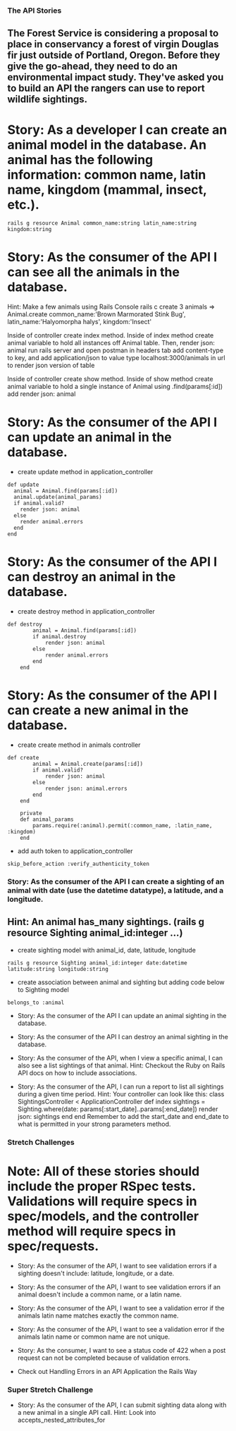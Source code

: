 ### The API Stories

## The Forest Service is considering a proposal to place in conservancy a forest of virgin Douglas fir just outside of Portland, Oregon. Before they give the go-ahead, they need to do an environmental impact study. They've asked you to build an API the rangers can use to report wildlife sightings.

# Story: As a developer I can create an animal model in the database. An animal has the following information: common name, latin name, kingdom (mammal, insect, etc.).
```
rails g resource Animal common_name:string latin_name:string kingdom:string
```

# Story: As the consumer of the API I can see all the animals in the database.
Hint: Make a few animals using Rails Console
rails c
create 3 animals
=> Animal.create common_name:'Brown Marmorated Stink Bug', latin_name:'Halyomorpha halys', kingdom:'Insect'

Inside of controller create index method. Inside of index method create animal variable to hold all instances off Animal table. Then, render json: animal
run rails server and open postman 
in headers tab add content-type to key, and add application/json to value
type localhost:3000/animals in url to render json version of table

Inside of controller create show method. Inside of show method create animal variable to hold a single instance of Animal using .find(params[:id])
add render json: animal

# Story: As the consumer of the API I can update an animal in the database.
- create update method in application_controller
```
def update
  animal = Animal.find(params[:id])
  animal.update(animal_params)
  if animal.valid?
    render json: animal
  else   
    render animal.errors
  end
end
```

# Story: As the consumer of the API I can destroy an animal in the database.
- create destroy method in application_controller
```
def destroy
        animal = Animal.find(params[:id])
        if animal.destroy
            render json: animal
        else
            render animal.errors
        end
    end
```

# Story: As the consumer of the API I can create a new animal in the database.
- create create method in animals controller
```
def create
        animal = Animal.create(params[:id])
        if animal.valid?
            render json: animal
        else
            render json: animal.errors
        end
    end

    private
    def animal_params
        params.require(:animal).permit(:common_name, :latin_name, :kingdom)
    end
```
- add auth token to application_controller 
```
skip_before_action :verify_authenticity_token

```

### Story: As the consumer of the API I can create a sighting of an animal with date (use the datetime datatype), a latitude, and a longitude.
## Hint: An animal has_many sightings. (rails g resource Sighting animal_id:integer ...)
- create sighting model with animal_id, date, latitude, longitude
```
rails g resource Sighting animal_id:integer date:datetime latitude:string longitude:string
```
- create association between animal and sighting but adding code below to Sighting model
```
belongs_to :animal
```
* Story: As the consumer of the API I can update an animal sighting in the database.

* Story: As the consumer of the API I can destroy an animal sighting in the database.

* Story: As the consumer of the API, when I view a specific animal, I can also see a list sightings of that animal.
Hint: Checkout the Ruby on Rails API docs on how to include associations.

* Story: As the consumer of the API, I can run a report to list all sightings during a given time period.
Hint: Your controller can look like this:
class SightingsController < ApplicationController
  def index
    sightings = Sighting.where(date: params[:start_date]..params[:end_date])
    render json: sightings
  end
end
Remember to add the start_date and end_date to what is permitted in your strong parameters method.

### Stretch Challenges

# Note: All of these stories should include the proper RSpec tests. Validations will require specs in spec/models, and the controller method will require specs in spec/requests.

* Story: As the consumer of the API, I want to see validation errors if a sighting doesn't include: latitude, longitude, or a date.

* Story: As the consumer of the API, I want to see validation errors if an animal doesn't include a common name, or a latin name.

* Story: As the consumer of the API, I want to see a validation error if the animals latin name matches exactly the common name.

* Story: As the consumer of the API, I want to see a validation error if the animals latin name or common name are not unique.

* Story: As the consumer, I want to see a status code of 422 when a post request can not be completed because of validation errors.
- Check out Handling Errors in an API Application the Rails Way

### Super Stretch Challenge

* Story: As the consumer of the API, I can submit sighting data along with a new animal in a single API call.
Hint: Look into accepts_nested_attributes_for